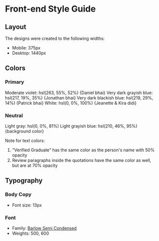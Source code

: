 # Front-end Style Guide

## Layout

The designs were created to the following widths:

- Mobile: 375px
- Desktop: 1440px

## Colors

### Primary

Moderate violet: hsl(263, 55%, 52%) {Daniel bhai}
Very dark grayish blue: hsl(217, 19%, 35%) {Jonathan bhai}
Very dark blackish blue: hsl(219, 29%, 14%) {Patrick bhai}
White: hsl(0, 0%, 100%) {Jeanette & Kira didi}

### Neutral

Light gray: hsl(0, 0%, 81%) 
Light grayish blue: hsl(210, 46%, 95%) {background color}

Note for text colors:

1. "Verified Graduate" has the same color as the person's name with 50% opacity
2. Review paragraphs inside the quotations have the same color as well, but are at 70% opacity

## Typography

### Body Copy

- Font size: 13px

### Font

- Family: [Barlow Semi Condensed](https://fonts.google.com/specimen/Barlow+Semi+Condensed)
- Weights: 500, 600
